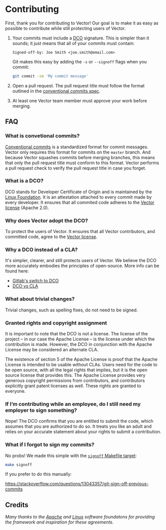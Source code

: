 # Contributing

First, thank you for contributing to Vector! Our goal is to make it as easy
as possible to contribute while still protecting users of Vector.

1. Your commits must include a [DCO](https://developercertificate.org/) signature.
   This is simpler than it sounds; it just means that all of your commits
   must contain:

   ```
   Signed-off-by: Joe Smith <joe.smith@email.com>
   ```

   Git makes this easy by adding the `-s` or `--signoff` flags when you commit:

   ```bash
   git commit -sm 'My commit message'
   ```

2. Open a pull request. The pull request title must follow the format outlined
   in the [conventional commits spec](https://www.conventionalcommits.org).

3. At least one Vector team member must approve your work before merging.

## FAQ

### What is convetional commits?

[Conventional commits](https://www.conventionalcommits.org) is a standardized
format for commit messages. Vector only requires this format for commits on
the `master` branch. And because Vector squashes commits before merging
branches, this means that only the pull request title must conform to this
format. Vector performs a pull request check to verify the pull request title
in case you forget.

### What is a DCO?

DCO stands for Developer Certificate of Origin and is maintained by the
[Linux Foundation](https://www.linuxfoundation.org). It is an attestation
attached to every commit made by every developer. It ensures that all commited
code adheres to the [Vector license](LICENSE.md) (Apache 2.0).

### Why does Vector adopt the DCO?

To protect the users of Vector. It ensures that all Vector contributors, and
committed code, agree to the [Vector license](LICENSE.md).

### Why a DCO instead of a CLA?

It's simpler, clearer, and still protects users of Vector. We believe the DCO
more accurately embodies the principles of open-source. More info can be found
here:

* [Gitlab's switch to DCO](https://about.gitlab.com/2017/11/01/gitlab-switches-to-dco-license/)
* [DCO vs CLA](https://opensource.com/article/18/3/cla-vs-dco-whats-difference)

### What about trivial changes?

Trivial changes, such as spelling fixes, do not need to be signed.

### Granted rights and copyright assignment

It is important to note that the DCO is not a license. The license of the
project – in our case the Apache License – is the license under which the
contribution is made. However, the DCO in conjunction with the Apache License
may be considered an alternate CLA.

The existence of section 5 of the Apache License is proof that the Apache
License is intended to be usable without CLAs. Users need for the code to be
open source, with all the legal rights that implies, but it is the open source
license that provides this. The Apache License provides very generous
copyright permissions from contributors, and contributors explicitly grant
patent licenses as well. These rights are granted to everyone.

### If I’m contributing while an employee, do I still need my employer to sign something?

Nope! The DCO confirms that you are entitled to submit the code, which assumes
that you are authorized to do so.  It treats you like an adult and relies on
your accurate statement about your rights to submit a contribution.  

### What if I forgot to sign my commits?

No probs! We made this simple with the [`signoff` Makefile target](Makefile):

```bash
make signoff
```

If you prefer to do this manually:

https://stackoverflow.com/questions/13043357/git-sign-off-previous-commits

## Credits

*Many thanks to the [Apache](http://www.apache.org/) and
[Linux](https://www.linuxfoundation.org/) software foundatons for providing
the framework and inspiration for these agreements.*

